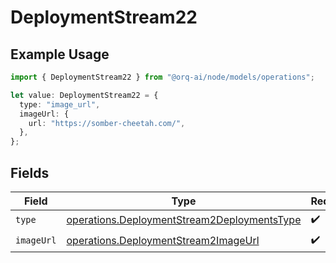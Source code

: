 # DeploymentStream22

## Example Usage

```typescript
import { DeploymentStream22 } from "@orq-ai/node/models/operations";

let value: DeploymentStream22 = {
  type: "image_url",
  imageUrl: {
    url: "https://somber-cheetah.com/",
  },
};
```

## Fields

| Field                                                                                                      | Type                                                                                                       | Required                                                                                                   | Description                                                                                                |
| ---------------------------------------------------------------------------------------------------------- | ---------------------------------------------------------------------------------------------------------- | ---------------------------------------------------------------------------------------------------------- | ---------------------------------------------------------------------------------------------------------- |
| `type`                                                                                                     | [operations.DeploymentStream2DeploymentsType](../../models/operations/deploymentstream2deploymentstype.md) | :heavy_check_mark:                                                                                         | N/A                                                                                                        |
| `imageUrl`                                                                                                 | [operations.DeploymentStream2ImageUrl](../../models/operations/deploymentstream2imageurl.md)               | :heavy_check_mark:                                                                                         | N/A                                                                                                        |